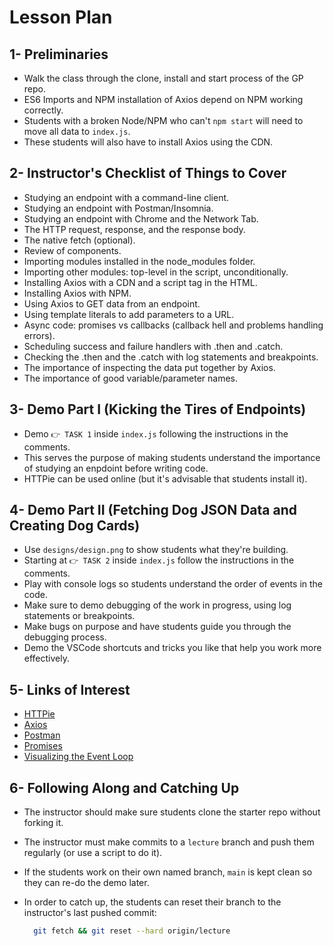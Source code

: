 # Lesson Plan

## 1- Preliminaries

* Walk the class through the clone, install and start process of the GP repo.
* ES6 Imports and NPM installation of Axios depend on NPM working correctly.
* Students with a broken Node/NPM who can't `npm start` will need to move all data to `index.js`.
* These students will also have to install Axios using the CDN.

## 2- Instructor's Checklist of Things to Cover

* Studying an endpoint with a command-line client.
* Studying an endpoint with Postman/Insomnia.
* Studying an endpoint with Chrome and the Network Tab.
* The HTTP request, response, and the response body.
* The native fetch (optional).
* Review of components.
* Importing modules installed in the node_modules folder.
* Importing other modules: top-level in the script, unconditionally.
* Installing Axios with a CDN and a script tag in the HTML.
* Installing Axios with NPM.
* Using Axios to GET data from an endpoint.
* Using template literals to add parameters to a URL.
* Async code: promises vs callbacks (callback hell and problems handling errors).
* Scheduling success and failure handlers with .then and .catch.
* Checking the .then and the .catch with log statements and breakpoints.
* The importance of inspecting the data put together by Axios.
* The importance of good variable/parameter names.

## 3- Demo Part I (Kicking the Tires of Endpoints)

* Demo `👉 TASK 1` inside `index.js` following the instructions in the comments.
* This serves the purpose of making students understand the importance of studying an enpdoint before writing code.
* HTTPie can be used online (but it's advisable that students install it).

## 4- Demo Part II (Fetching Dog JSON Data and Creating Dog Cards)

* Use `designs/design.png` to show students what they're building.
* Starting at `👉 TASK 2` inside `index.js` follow the instructions in the comments.
* Play with console logs so students understand the order of events in the code.
* Make sure to demo debugging of the work in progress, using log statements or breakpoints.
* Make bugs on purpose and have students guide you through the debugging process.
* Demo the VSCode shortcuts and tricks you like that help you work more effectively.

## 5- Links of Interest

* [HTTPie](https://httpie.org/run)
* [Axios](https://github.com/axios/axios)
* [Postman](https://www.postman.com/downloads/)
* [Promises](http://jamesknelson.com/grokking-es6-promises-the-four-functions-you-need-to-avoid-callback-hell/)
* [Visualizing the Event Loop](https://bit.ly/1Btu0Iy)

## 6- Following Along and Catching Up

* The instructor should make sure students clone the starter repo without forking it.
* The instructor must make commits to a `lecture` branch and push them regularly (or use a script to do it).
* If the students work on their own named branch, `main` is kept clean so they can re-do the demo later.
* In order to catch up, the students can reset their branch to the instructor's last pushed commit:

  ```bash
    git fetch && git reset --hard origin/lecture
  ```
